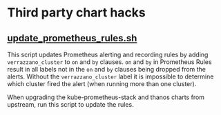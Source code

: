 # Third party chart hacks

## [update_prometheus_rules.sh](update_prometheus_rules.sh)

This script updates Prometheus alerting and recording rules by adding `verrazzano_cluster` to `on` and `by` clauses. `on` and `by` in
Prometheus Rules result in all labels not in the `on` and `by` clauses being dropped from the alerts. Without the `verrazzano_cluster`
label it is impossible to determine which cluster fired the alert (when running more than one cluster).

When upgrading the kube-prometheus-stack and thanos charts from upstream, run this script to update the rules.
